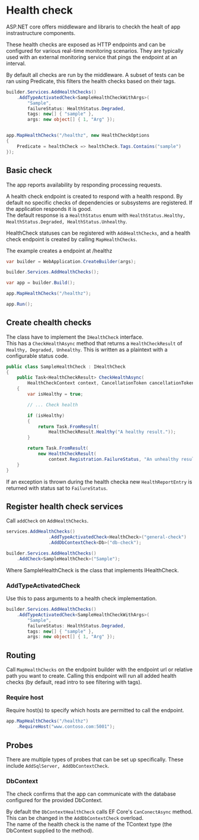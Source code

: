# Health check

ASP.NET core offers middleware and libraris to checkh the healt of app instrastructure components.

These health checks are exposed as HTTP endpoints and can be configured for various real-time monitoring scenarios. They are typically used with an external monitoring service that pings the endpoint at an interval.

By default all checks are run by the middleware. A subset of tests can be ran using Predicate, this filters the health checks based on their tags.

```C#
builder.Services.AddHealthChecks()
    .AddTypeActivatedCheck<SampleHealthCheckWithArgs>(
        "Sample",
        failureStatus: HealthStatus.Degraded,
        tags: new[] { "sample" },
        args: new object[] { 1, "Arg" });


app.MapHealthChecks("/healthz", new HealthCheckOptions
{
    Predicate = healthCheck => healthCheck.Tags.Contains("sample")
});
```

## Basic check

The app reports availability by responding processing requests.

A health check endpoint is created to respond with a health respond. By default no specific checks of dependencies or subsystems are registered. If the application responds it is good.\
The default response is a `HealthStatus` enum with `HealthStatus.Healthy, HealthStatus.Degraded, HealthStatus.Unhealthy`.

HealthCheck statuses can be registered with `AddHealthChecks`, and a health check endpoint is created by calling `MapHealthChecks`.

The example creates a endpoint at /healthz
```C#
var builder = WebApplication.CreateBuilder(args);

builder.Services.AddHealthChecks();

var app = builder.Build();

app.MapHealthChecks("/healthz");

app.Run();
```

## Create chealth checks

The class have to implement the `IHealthCheck` interface.\
This has a `CheckHealthAsync` method that returns a `HealthCheckResult` of `Healthy, Degraded, Unhealthy`. This is written as a plaintext with a configurable status code.

```C#
public class SampleHealthCheck : IHealthCheck
{
    public Task<HealthCheckResult> CheckHealthAsync(
        HealthCheckContext context, CancellationToken cancellationToken = default)
    {
        var isHealthy = true;

        // ... Check health

        if (isHealthy)
        {
            return Task.FromResult(
                HealthCheckResult.Healthy("A healthy result."));
        }

        return Task.FromResult(
            new HealthCheckResult(
                context.Registration.FailureStatus, "An unhealthy result."));
    }
}
```

If an exception is thrown during the health checka new `HealthReportEntry` is returned with status sat to `FailureStatus`.

## Register health check services

Call `addCheck` on `AddHealthChecks`.

```C#
services.AddHealthChecks()
				.AddTypeActivatedCheck<HealthCheck>("general-check")
				.AddDbContextCheck<Db>("db-check");

builder.Services.AddHealthChecks()
    .AddCheck<SampleHealthCheck>("Sample");
```

Where SampleHealthCheck is the class that implements IHealthCheck.

### AddTypeActivatedCheck

Use this to pass arguments to a health check implementation.

```C#
builder.Services.AddHealthChecks()
    .AddTypeActivatedCheck<SampleHealthCheckWithArgs>(
        "Sample",
        failureStatus: HealthStatus.Degraded,
        tags: new[] { "sample" },
        args: new object[] { 1, "Arg" });
```

## Routing

Call `MapHealthChecks` on the endpoint builder with the endpoint url or relative path you want to create. Calling this endpoint will run all added health checks (by default, read intro to see filtering with tags).

### Require host

Require host(s) to specify which hosts are permitted to call the endpoint.

```C#
app.MapHealthChecks("/healthz")
    .RequireHost("www.contoso.com:5001");
```

## Probes

There are multiple types of probes that can be set up specifically. These include `AddSqlServer, AddDbContextCheck`.

### DbContext

The check confirms that the app can communicate with the database configured for the provided DbContext.

By default the `DbContextHealthCheck` calls EF Core's `CanConectAsync` method. This can be changed in the `AddDbContextCheck` overload.\
The name of the health check is the name of the TContext type (the DbContext supplied to the method).